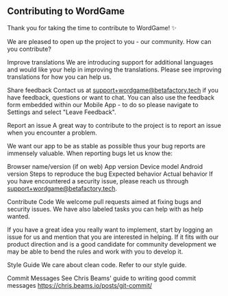 ## Contributing to WordGame
Thank you for taking the time to contribute to WordGame! ✨

We are pleased to open up the project to you - our community. How can you contribute?

Improve translations
We are introducing support for additional languages and would like your help in improving the translations. Please see improving translations for how you can help us.

Share feedback
Contact us at support+wordgame@betafactory.tech if you have feedback, questions or want to chat. You can also use the feedback form embedded within our Mobile App - to do so please navigate to Settings and select "Leave Feedback".

Report an issue
A great way to contribute to the project is to report an issue when you encounter a problem.

We want our app to be as stable as possible thus your bug reports are immensely valuable. When reporting bugs let us know the:

Browser name/version (if on web)
App version
Device model
Android version
Steps to reproduce the bug
Expected behavior
Actual behavior
If you have encountered a security issue, please reach us through support+wordgame@betafactory.tech.

Contribute Code
We welcome pull requests aimed at fixing bugs and security issues. We have also labeled tasks you can help with as help wanted.

If you have a great idea you really want to implement, start by logging an issue for us and mention that you are interested in helping. If it fits with our product direction and is a good candidate for community development we may be able to bend the rules and work with you to develop it.

Style Guide
We care about clean code. Refer to our style guide.

Commit Messages
See Chris Beams' guide to writing good commit messages https://chris.beams.io/posts/git-commit/